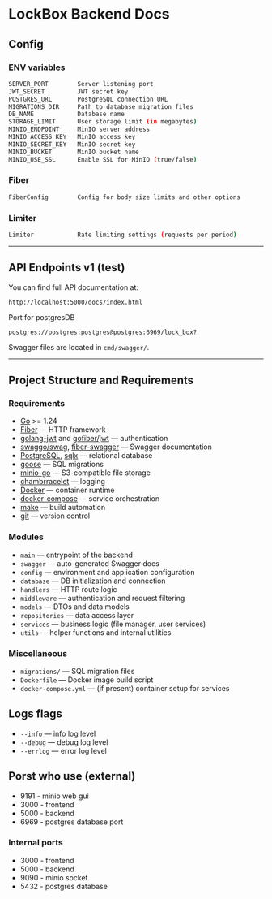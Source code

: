 # LockBox Backend Docs

## Config

### ENV variables

```bash
SERVER_PORT        Server listening port
JWT_SECRET         JWT secret key
POSTGRES_URL       PostgreSQL connection URL
MIGRATIONS_DIR     Path to database migration files
DB_NAME            Database name
STORAGE_LIMIT      User storage limit (in megabytes)
MINIO_ENDPOINT     MinIO server address
MINIO_ACCESS_KEY   MinIO access key
MINIO_SECRET_KEY   MinIO secret key
MINIO_BUCKET       MinIO bucket name
MINIO_USE_SSL      Enable SSL for MinIO (true/false)
```

### Fiber

```bash
FiberConfig        Config for body size limits and other options
```

### Limiter

```bash
Limiter            Rate limiting settings (requests per period)
```

---

## API Endpoints v1 (test)

You can find full API documentation at:

```
http://localhost:5000/docs/index.html
```

Port for postgresDB

```
postgres://postgres:postgres@postgres:6969/lock_box?
```

Swagger files are located in `cmd/swagger/`.

---

## Project Structure and Requirements

### Requirements

- [Go](https://go.dev/) >= 1.24
- [Fiber](https://github.com/gofiber/fiber) — HTTP framework
- [golang-jwt](https://github.com/golang-jwt/jwt) and [gofiber/jwt](https://github.com/gofiber/jwt) — authentication
- [swaggo/swag](https://github.com/swaggo/swag), [fiber-swagger](https://github.com/swaggo/fiber-swagger) — Swagger documentation
- [PostgreSQL](https://www.postgresql.org/), [sqlx](https://github.com/jmoiron/sqlx) — relational database
- [goose](https://github.com/pressly/goose) — SQL migrations
- [minio-go](https://github.com/minio/minio-go) — S3-compatible file storage
- [chambrracelet](https://github.com/charmbracelet/log) — logging
- [Docker](https://www.docker.com/) — container runtime
- [docker-compose](https://docs.docker.com/compose/) — service orchestration
- [make](https://www.gnu.org/software/make/) — build automation
- [git](https://git-scm.com/) — version control

### Modules

- `main` — entrypoint of the backend
- `swagger` — auto-generated Swagger docs
- `config` — environment and application configuration
- `database` — DB initialization and connection
- `handlers` — HTTP route logic
- `middleware` — authentication and request filtering
- `models` — DTOs and data models
- `repositories` — data access layer
- `services` — business logic (file manager, user services)
- `utils` — helper functions and internal utilities

### Miscellaneous

- `migrations/` — SQL migration files
- `Dockerfile` — Docker image build script
- `docker-compose.yml` — (if present) container setup for services

## Logs flags

- `--info` — info log level
- `--debug` — debug log level
- `--errlog` — error log level

## Porst who use (external)

- 9191 - minio web gui
- 3000 - frontend
- 5000 - backend
- 6969 - postgres database port

### Internal ports

- 3000 - frontend
- 5000 - backend
- 9090 - minio socket
- 5432 - postgres database
